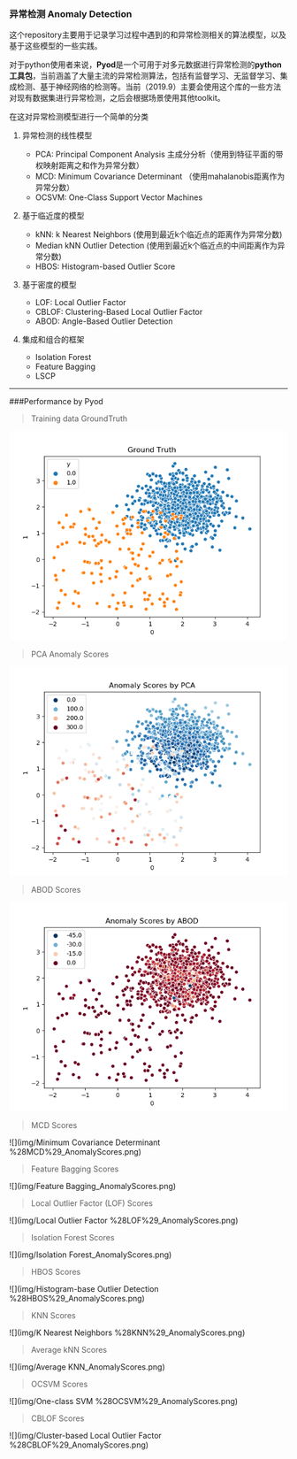 ### 异常检测 Anomaly Detection
这个repository主要用于记录学习过程中遇到的和异常检测相关的算法模型，以及基于这些模型的一些实践。

对于python使用者来说，**Pyod**是一个可用于对多元数据进行异常检测的**python工具包**，当前涵盖了大量主流的异常检测算法，包括有监督学习、无监督学习、集成检测、基于神经网络的检测等。当前（2019.9）主要会使用这个库的一些方法对现有数据集进行异常检测，之后会根据场景使用其他toolkit。

在这对异常检测模型进行一个简单的分类

1. 异常检测的线性模型
	- PCA: Principal Component Analysis 主成分分析（使用到特征平面的带权映射距离之和作为异常分数）
	- MCD: Minimum Covariance Determinant （使用mahalanobis距离作为异常分数）
	- OCSVM: One-Class Support Vector Machines

2. 基于临近度的模型
	- kNN: k Nearest Neighbors (使用到最近k个临近点的距离作为异常分数)
	- Median kNN Outlier Detection (使用到最近k个临近点的中间距离作为异常分数)
	- HBOS: Histogram-based Outlier Score

3. 基于密度的模型
	- LOF: Local Outlier Factor
	- CBLOF: Clustering-Based Local Outlier Factor
	- ABOD: Angle-Based Outlier Detection

4. 集成和组合的框架
	- Isolation Forest
	- Feature Bagging
	- LSCP

***
###Performance by Pyod

> Training data GroundTruth

![](img/GroundTruth.png)

> PCA Anomaly Scores

![](img/PCA_AnomalyScores.png)

>  ABOD Scores

![](img/ABOD_AnomalyScores.png)

>  MCD Scores

![](img/Minimum Covariance Determinant %28MCD%29_AnomalyScores.png)

>  Feature Bagging Scores

![](img/Feature Bagging_AnomalyScores.png)

> Local Outlier Factor (LOF)  Scores

![](img/Local Outlier Factor %28LOF%29_AnomalyScores.png)

> Isolation Forest Scores

![](img/Isolation Forest_AnomalyScores.png)

> HBOS  Scores

![](img/Histogram-base Outlier Detection %28HBOS%29_AnomalyScores.png)

> KNN  Scores

![](img/K Nearest Neighbors %28KNN%29_AnomalyScores.png)

> Average kNN Scores

![](img/Average KNN_AnomalyScores.png)

> OCSVM Scores

![](img/One-class SVM %28OCSVM%29_AnomalyScores.png)

> CBLOF Scores

![](img/Cluster-based Local Outlier Factor %28CBLOF%29_AnomalyScores.png)
